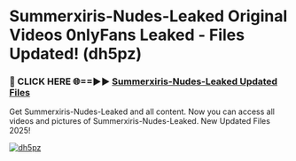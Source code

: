 # Summerxiris-Nudes-Leaked Original Videos 0nlyFans Leaked - Files Updated! (dh5pz)

<h3>🔴 CLICK HERE 🌐==►► <a href="https://tinyurl.com/4mcuefdz" rel="nofollow">Summerxiris-Nudes-Leaked Updated Files</a></h3>

Get Summerxiris-Nudes-Leaked and all content. Now you can access all videos and pictures of Summerxiris-Nudes-Leaked. New Updated Files 2025!

[![dh5pz](https://i.imgur.com/StAQSOY.gif)](https://tinyurl.com/4mcuefdz)
